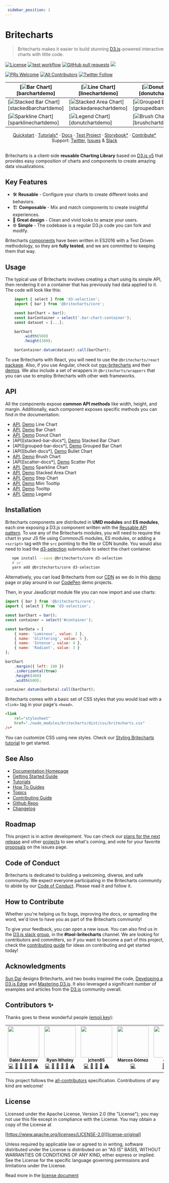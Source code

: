 ```yaml
---
 sidebar_position: 1 
---
```

 # Britecharts

> Britecharts makes it easier to build stunning [D3.js][d3]-powered interactive charts with little code.

[![License](https://img.shields.io/badge/License-Apache%202.0-blue.svg)](https://opensource.org/licenses/Apache-2.0) [![test workflow](https://github.com/britecharts/britecharts/actions/workflows/tests.yml/badge.svg)](https://github.com/britecharts/britecharts/actions/workflows/tests.yml) [![GitHub pull requests](https://img.shields.io/github/issues-pr-raw/britecharts/britecharts)](https://github.com/britecharts/britecharts/pulls?q=is%3Apr+is%3Aopen+sort%3Aupdated-desc) [![](https://data.jsdelivr.com/v1/package/npm/britecharts/badge)](https://www.jsdelivr.com/package/npm/britecharts)

[![PRs Welcome](https://img.shields.io/badge/PRs-welcome-brightgreen.svg)](https://github.com/britecharts/britecharts/blob/main/.github/CONTRIBUTING.md) [![All Contributors](https://img.shields.io/badge/all_contributors-8-orange.svg?style=flat-square)](#toc8__anchor) [![Twitter Follow](https://img.shields.io/twitter/follow/britecharts.svg?style=social&label=Follow)](https://twitter.com/Britecharts/followers)

| [![Bar Chart][barchartimg]][barchartdemo] | [![Line Chart][linechartimg]][linechartdemo] | [![Donut Chart][donutchartimg]][donutchartdemo] |
| --- | --- | --- |
| [![Stacked Bar Chart][stackedbarchartimg]][stackedbarchartdemo] | [![Stacked Area Chart][stackedareachartlargeimg]][stackedareachartdemo] | [![Grouped Bar Chart][groupedbarchartimg]][groupedbarchartdemo] |
| [![Sparkline Chart][sparklinechartimg]][sparklinechartdemo] | [![Legend Chart][legendchartimg]][donutchartdemo] | [![Brush Chart][brushchartimg]][brushchartdemo] |

<div align="center">
  <a href="https://britecharts.github.io/britecharts/docs/tutorials/getting-started">Quickstart</a>
  <span> · </span>
  <a href="https://britecharts.github.io/britecharts/tutorials-index.html">Tutorials*</a>
  <span> · </span>
  <a href="https://britecharts.github.io/britecharts/">Docs</a>
  <span> · </span>
  <a href="https://github.com/britecharts/britecharts-test-project">Test Project</a>
  <span> · </span>
  <a href="https://britecharts.github.io/britecharts/tutorial-kitchen-sink.html">Storybook*</a>
  <span> · </span>
  <a href="https://britecharts.github.io/britecharts/contributor-how-to-guides.html">Contribute*</a>
  <br />
  Support: <a href="https://twitter.com/britecharts">Twitter</a>, <a href="https://github.com/britecharts/britecharts/issues?q=is%3Aissue+is%3Aopen+sort%3Aupdated-desc">Issues</a>
  <span> & </span>
  <a href="https://d3js.slack.com/messages/tools-britecharts/">Slack</a>
</div>
<br/>

Britecharts is a client-side **reusable Charting Library** based on [D3.js v5][d3] that provides easy composition of charts and components to create amazing data visualizations.

## Key Features

-   🛠 **Reusable** - Configure your charts to create different looks and behaviors.
-   🏗 **Composable** - Mix and match components to create insightful experiences.
-   🌈 **Great design** - Clean and vivid looks to amaze your users.
-   ⚙️ **Simple** - The codebase is a regular D3.js code you can fork and modify.

Britecharts [components][storybook] have been written in ES2016 with a Test Driven methodology, so they are **fully tested**, and we are committed to keeping them that way.

## Usage

The typical use of Britecharts involves creating a chart using its simple API, then rendering it on a container that has previously had data applied to it. The code will look like this:

```js
    import { select } from 'd3-selection';
    import { bar } from '@britecharts/core';

    const barChart = bar();
    const barContainer = select('.bar-chart-container');
    const dataset = [...];

    barChart
        .width(500)
        .height(300);

    barContainer.datum(dataset).call(barChart);
```

To use Britecharts with React, you will need to use the `@britecharts/react` [package][react-package*]. Also, if you use Angular, check out [ngx-britecharts][angularwrapper] and their [demos][angularwrapperdemos]. We also include a set of wrappers in `@britecharts/wrappers` that you can use to employ Britecharts with other web frameworks.

## API

All the components expose **common API methods** like width, height, and margin. Additionally, each component exposes specific methods you can find in the documentation:

-   [API][line-docs*], [Demo][linechart-story*] Line Chart
-   [API][bar-docs*], [Demo][barchart-story*] Bar Chart
-   [API][donut-docs*], [Demo][donutchart-story*] Donut Chart
-   [API][stacked-bar-docs*], [Demo][stackedbarchart-story*] Stacked Bar Chart
-   [API][grouped-bar-docs*], [Demo][groupedbarchart-story*] Grouped Bar Chart
-   [API][bullet-docs*], [Demo][bulletchart-story*] Bullet Chart
-   [API][brush-docs*], [Demo][brushchart-story*] Brush Chart
-   [API][scatter-docs*], [Demo][scatterplot-story*] Scatter Plot
-   [API][sparkline-docs*], [Demo][sparklinechart-story*] Sparkline Chart
-   [API][stacked-area-docs*], [Demo][stackedareachart-story*] Stacked Area Chart
-   [API][step-docs*], [Demo][stepchart-story*] Step Chart
-   [API][mini-tooltip-docs*], [Demo][barchart-story*] Mini Tooltip
-   [API][tooltip-docs*], [Demo][linechart-story*] Tooltip
-   [API][legend-docs*], [Demo][donutchart-story*] Legend

## Installation

Britecharts components are distributed in **UMD modules** and **ES modules**, each one exposing a D3.js component written with the [Reusable API pattern][mike-chart]. To use any of the Britecharts modules, you will need to require the chart in your JS file using CommonJS modules, ES modules, or adding a `<script>` tag with the `src` pointing to the file or CDN bundle. You would also need to load the [d3-selection][d3-selection] submodule to select the chart container.

```bash
   npm install --save @britecharts/core d3-selection
   # or
   yarn add @britecharts/core d3-selection
```

Alternatively, you can load Britecharts from our [CDN][cdnhome*] as we do in this [demo][cdndemo*] page or play around in our [CodePen][codependemos] demo projects.

Then, in your JavaScript module file you can now import and use charts:

```js
import { bar } from '@britecharts/core';
import { select } from 'd3-selection';

const barChart = bar();
const container = select('#container');

const barData = [
    { name: 'Luminous', value: 2 },
    { name: 'Glittering', value: 5 },
    { name: 'Intense', value: 4 },
    { name: 'Radiant', value: 3 }
];

barChart
    .margin({ left: 100 })
    .isHorizontal(true)
    .height(400)
    .width(600);

container.datum(barData).call(barChart);
```

Britecharts comes with a basic set of CSS styles that you would load with a `<link>` tag in your page's `<head>`.

```html
<link
    rel="stylesheet"
    href="./node_modules/britecharts/dist/css/britecharts.css"
/>*
```

You can customize CSS using new styles. Check our [Styling Britecharts tutorial][stylingbritecharts*] to get started.

## See Also

-   [Documentation Homepage][docs-homepage*]
-   [Getting Started Guide][gettingstarted*]
-   [Tutorials][tutorialsindex*]
-   [How To Guides][howtoindex*]
-   [Topics][topicsindex*]
-   [Contributing Guide][contributing-guide*]
-   [Github Repo][main-repository]
-   [Changelog][changelog]

## Roadmap

This project is in active development. You can check our [plans for the next release][release4project] and other [projects][github-projects] to see what's coming, and vote for your favorite [proposals][proposals] on the issues page.

## Code of Conduct

Britecharts is dedicated to building a welcoming, diverse, and safe community. We expect everyone participating in the Britecharts community to abide by our [Code of Conduct][code-conduct]. Please read it and follow it.

## How to Contribute

Whether you're helping us fix bugs, improving the docs, or spreading the word, we'd love to have you as part of the Britecharts community!

To give your feedback, you can open a new issue. You can also find us in the [D3.js slack group][d3slack], in the **#tool-britecharts** channel. We are looking for contributors and committers, so if you want to become a part of this project, check the [contributing guide][contributing-guide*] for ideas on contributing and get started today!

## Acknowledgments

[Sun Dai][sunsdribble] designs Britecharts, and two books inspired the code, [Developing a D3.js Edge][d3-edge] and [Mastering D3.js][mastering-d3]. It also leveraged a significant number of examples and articles from the [D3.js][d3] community overall.

## Contributors ✨

Thanks goes to these wonderful people ([emoji key](https://allcontributors.org/docs/en/emoji-key)):

<!-- ALL-CONTRIBUTORS-LIST:START - Do not remove or modify this section -->
<!-- prettier-ignore-start -->
<!-- markdownlint-disable -->
<table class="contributors-table">
  <tr>
    <td align="center"><a href="http://dalerasrorov.github.io/"><img src="https://avatars2.githubusercontent.com/u/9118852?v=4" width="100px;" alt=""/><br /><sub><b>Daler Asrorov</b></sub></a><br /><a href="https://github.com/britecharts/britecharts/commits?author=DalerAsrorov" title="Code">💻</a> <a href="https://github.com/britecharts/britecharts/commits?author=DalerAsrorov" title="Documentation">📖</a> <a href="#ideas-DalerAsrorov" title="Ideas, Planning, & Feedback">🤔</a> <a href="#maintenance-DalerAsrorov" title="Maintenance">🚧</a> <a href="https://github.com/britecharts/britecharts/pulls?q=is%3Apr+reviewed-by%3ADalerAsrorov" title="Reviewed Pull Requests">👀</a> <a href="https://github.com/britecharts/britecharts/commits?author=DalerAsrorov" title="Tests">⚠️</a></td>
    <td align="center"><a href="https://github.com/ryanwholey"><img src="https://avatars0.githubusercontent.com/u/8100360?v=4" width="100px;" alt=""/><br /><sub><b>Ryan Wholey</b></sub></a><br /><a href="https://github.com/britecharts/britecharts/commits?author=ryanwholey" title="Code">💻</a> <a href="https://github.com/britecharts/britecharts/commits?author=ryanwholey" title="Documentation">📖</a> <a href="#ideas-ryanwholey" title="Ideas, Planning, & Feedback">🤔</a> <a href="#maintenance-ryanwholey" title="Maintenance">🚧</a> <a href="https://github.com/britecharts/britecharts/pulls?q=is%3Apr+reviewed-by%3Aryanwholey" title="Reviewed Pull Requests">👀</a> <a href="https://github.com/britecharts/britecharts/commits?author=ryanwholey" title="Tests">⚠️</a></td>
    <td align="center"><a href="https://github.com/jchen85"><img src="https://avatars2.githubusercontent.com/u/14088460?v=4" width="100px;" alt=""/><br /><sub><b>jchen85</b></sub></a><br /><a href="https://github.com/britecharts/britecharts/commits?author=jchen85" title="Code">💻</a> <a href="#ideas-jchen85" title="Ideas, Planning, & Feedback">🤔</a> <a href="#maintenance-jchen85" title="Maintenance">🚧</a> <a href="https://github.com/britecharts/britecharts/pulls?q=is%3Apr+reviewed-by%3Ajchen85" title="Reviewed Pull Requests">👀</a> <a href="https://github.com/britecharts/britecharts/commits?author=jchen85" title="Tests">⚠️</a></td>
    <td align="center"><a href="https://github.com/ImADrafter"><img src="https://avatars3.githubusercontent.com/u/44379989?v=4" width="100px;" alt=""/><br /><sub><b>Marcos Gómez</b></sub></a><br /><a href="https://github.com/britecharts/britecharts/commits?author=ImADrafter" title="Code">💻</a></td>
    <td align="center"><a href="https://github.com/ajdani"><img src="https://avatars1.githubusercontent.com/u/16606530?v=4" width="100px;" alt=""/><br /><sub><b>ajdani</b></sub></a><br /><a href="https://github.com/britecharts/britecharts/issues?q=author%3Aajdani" title="Bug reports">🐛</a> <a href="https://github.com/britecharts/britecharts/commits?author=ajdani" title="Code">💻</a> <a href="#maintenance-ajdani" title="Maintenance">🚧</a></td>
    <td align="center"><a href="https://github.com/shayh"><img src="https://avatars3.githubusercontent.com/u/366321?v=4" width="100px;" alt=""/><br /><sub><b>shayh</b></sub></a><br /><a href="https://github.com/britecharts/britecharts/commits?author=shayh" title="Code">💻</a></td>
  </tr>
</table>

<!-- markdownlint-enable -->
<!-- prettier-ignore-end -->

<!-- ALL-CONTRIBUTORS-LIST:END -->

<!-- ALL-CONTRIBUTORS-LIST:START - Do not remove or modify this section -->
<!-- ALL-CONTRIBUTORS-LIST:END -->

This project follows the [all-contributors](https://allcontributors.org) specification. Contributions of any kind are welcome!

## License

Licensed under the Apache License, Version 2.0 (the "License"); you may not use this file except in compliance with the License. You may obtain a copy of the License at

[https://www.apache.org/licenses/LICENSE-2.0][license-original]

Unless required by applicable law or agreed to in writing, software distributed under the License is distributed on an "AS IS" BASIS, WITHOUT WARRANTIES OR CONDITIONS OF ANY KIND, either express or implied. See the License for the specific language governing permissions and limitations under the License.

Read more in the [license document][britecharts-license]

[d3]: https://d3js.org/
[mike-chart]: https://bost.ocks.org/mike/chart/
[changelog]: https://github.com/britecharts/britecharts/blob/main/CHANGELOG.md
[license-original]: https://www.apache.org/licenses/LICENSE-2.0
[britecharts-license]: https://github.com/britecharts/britecharts/blob/main/LICENSE.md
[d3-edge]: https://bleedingedgepress.com/our-books/developing-a-d3-js-edge/
[mastering-d3]: https://www.packtpub.com/web-development/mastering-d3js
[donut-docs*]: https://britecharts.github.io/britecharts/module-Donut.html
[bar-docs*]: https://britecharts.github.io/britecharts/module-Bar.html
[brush-docs*]: https://britecharts.github.io/britecharts/module-Brush.html
[legend-docs*]: https://britecharts.github.io/britecharts/module-Legend.html
[line-docs*]: https://britecharts.github.io/britecharts/module-Line.html
[mini-tooltip-docs*]: https://britecharts.github.io/britecharts/module-Mini-tooltip.html
[tooltip-docs*]: https://britecharts.github.io/britecharts/module-Tooltip.html
[step-docs*]: https://britecharts.github.io/britecharts/module-Step.html
[sparkline-docs*]: https://britecharts.github.io/britecharts/module-Sparkline.html
[stacked-area-docs*]: https://britecharts.github.io/britecharts/module-Stacked-area.html
[docs-homepage*]: https://britecharts.github.io/britecharts/
[storybook]: https://britecharts.github.io/britecharts/tutorial-kitchen-sink.html*
[main-repository]: https://github.com/britecharts/britecharts
[gettingstarted*]: https://britecharts.github.io/britecharts/getting-started.html
[contributing-guide*]: https://github.com/britecharts/britecharts/blob/main/.github/CONTRIBUTING.md
[d3-selection]: https://github.com/d3/d3-selection
[stacked-bar-docs]: https://britecharts.github.io/britecharts/module-Stacked-bar.html
[grouped-bar-docs]: https://britecharts.github.io/britecharts/module-Grouped-bar.html
[scatter-docs]: https://britecharts.github.io/britecharts/module-Scatter-plot.html
[bullet-docs]: https://britecharts.github.io/britecharts/module-Bullet.html
[cdndemo*]: https://britecharts.github.io/britecharts/cdn.html
[cdnhome*]: https://cdn.jsdelivr.net/npm/britecharts/dist/
[jsbinsandbox]: https://jsbin.com/wativun/3/edit?html,js,output
[codepensandbox]: https://codepen.io/Golodhros/pen/PprGeP?editors=1010
[codependemos]: https://codepen.io/Britecharts/pens/forked/
[angularwrapper]: https://github.com/colapdev/ngx-britecharts
[angularwrapperdemos]: https://colapdev.github.io/ngx-britecharts/
[twitter]: https://twitter.com/britecharts
[sunsdribble]: https://dribbble.com/sundai
[d3slack]: https://d3js.slack.com/messages/tools-britecharts/
[proposals]: https://github.com/britecharts/britecharts/issues?q=is%3Aopen+label%3A%22Type%3A+Feature%22+sort%3Aupdated-desc
[release4project]: https://github.com/britecharts/britecharts/projects/2
[barchart-story*]: https://britecharts.github.io/britecharts/tutorial-bar.html 'Check the Demo'
[linechart-story*]: https://britecharts.github.io/britecharts/tutorial-line.html 'Check the Demo'
[donutchart-story*]: https://britecharts.github.io/britecharts/tutorial-donut.html 'Check the Demo'
[scatterplot-story*]: https://britecharts.github.io/britecharts/tutorial-scatter-plot.html 'Check the Demo'
[sparklinechart-story*]: https://britecharts.github.io/britecharts/tutorial-sparkline.html 'Check the Demo'
[stackedareachart-story*]: https://britecharts.github.io/britecharts/tutorial-stacked-area.html 'Check the Demo'
[stepchart-story*]: https://britecharts.github.io/britecharts/tutorial-step.html 'Check the Demo'
[brushchart-story*]: https://britecharts.github.io/britecharts/tutorial-brush.html 'Check the Demo'
[bulletchart-story*]: https://britecharts.github.io/britecharts/tutorial-bullet.html 'Check the Demo'
[stackedbarchart-story*]: https://britecharts.github.io/britecharts/tutorial-stacked-bar.html 'Check the Demo'
[groupedbarchart-story*]: https://britecharts.github.io/britecharts/tutorial-grouped-bar.html 'Check the Demo'
[stackedarea-story*]: https://britecharts.github.io/britecharts-react/#stacked-area-chart 'Check the Demo'
[stackedareaimg]: https://raw.githubusercontent.com/britecharts/britecharts-react/master/src/docs/images/thumbnails/stacked-area.png
[barchartimg]: https://raw.githubusercontent.com/britecharts/britecharts/master/src/doc/images/thumbnails/bar-chart.png
[linechartimg]: https://raw.githubusercontent.com/britecharts/britecharts/master/src/doc/images/thumbnails/line-chart.png
[donutchartimg]: https://raw.githubusercontent.com/britecharts/britecharts/master/src/doc/images/thumbnails/donut-chart.png
[sparklinechartimg]: https://raw.githubusercontent.com/britecharts/britecharts/master/src/doc/images/thumbnails/sparkline-chart.png
[stackedareachartimg]: https://raw.githubusercontent.com/britecharts/britecharts/master/src/doc/images/thumbnails/stacked-area-chart.png
[stackedareachartlargeimg]: https://raw.githubusercontent.com/britecharts/britecharts/master/src/doc/images/thumbnails/stacked-area-chart-large.png
[stepchartimg]: https://raw.githubusercontent.com/britecharts/britecharts/master/src/doc/images/thumbnails/step-chart.png
[brushchartimg]: https://raw.githubusercontent.com/britecharts/britecharts/master/src/doc/images/thumbnails/brush-chart.png
[stackedbarchartimg]: https://raw.githubusercontent.com/britecharts/britecharts/master/src/doc/images/thumbnails/stacked-bar-chart.png
[groupedbarchartimg]: https://raw.githubusercontent.com/britecharts/britecharts/master/src/doc/images/thumbnails/grouped-bar-chart.png
[legendchartimg]: https://raw.githubusercontent.com/britecharts/britecharts/master/src/doc/images/thumbnails/legend-chart.png
[tutorialsindex*]: http://britecharts.github.io/britecharts/tutorials-index.html
[howtoindex*]: http://britecharts.github.io/britecharts/how-to-index.html
[topicsindex*]: http://britecharts.github.io/britecharts/topics-index.html
[stylingbritecharts*]: http://britecharts.github.io/britecharts/styling-charts.html
[code-conduct]: https://github.com/britecharts/britecharts/blob/main/CODE_OF_CONDUCT.md
[britecharts-react]: https://britecharts.github.io/britecharts-react/
[github-projects]: https://github.com/britecharts/britecharts/projects
[react-package*]: https://github.com/britecharts/britecharts/packages/react
